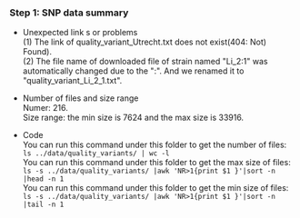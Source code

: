 ### Step 1: SNP data summary

* Unexpected link s or problems  
(1) The link of quality_variant_Utrecht.txt does not exist(404: Not) Found).  
(2) The file name of downloaded file of strain named "Li_2:1" was automatically changed due to the ":". And we renamed it to "quality_variant_Li_2_1.txt".

* Number of files and size range  
Numer: 216.  
Size range: the min size is 7624 and the max size is 33916.


* Code  
You can run this command under this folder to get the number of files:  
```ls ../data/quality_variants/ | wc -l```  
You can run this command under this folder to get the max size of files:  
```ls -s ../data/quality_variants/ |awk 'NR>1{print $1 }'|sort -n |head -n 1```  
You can run this command under this folder to get the min size of files:  
```ls -s ../data/quality_variants/ |awk 'NR>1{print $1 }'|sort -n |tail -n 1```
